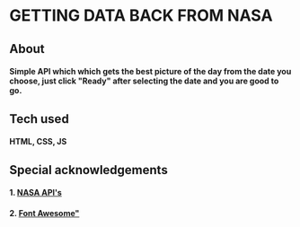 <h1> GETTING DATA BACK FROM NASA </h1>

<h2>About</h2>
<h4>Simple API which which gets the best picture of the day from the date you choose, just click "Ready" after selecting the date and you are good to go.</h4>

<h2>Tech used</h2>
<h4>HTML, CSS, JS</h4>

<h2>Special acknowledgements</h2>
<h4>
  1. <a href="https://api.nasa.gov/">NASA API's</a>
</h4>
<h4>
  2. <a href="https://fontawesome.com/">Font Awesome"</a>
</h4>
